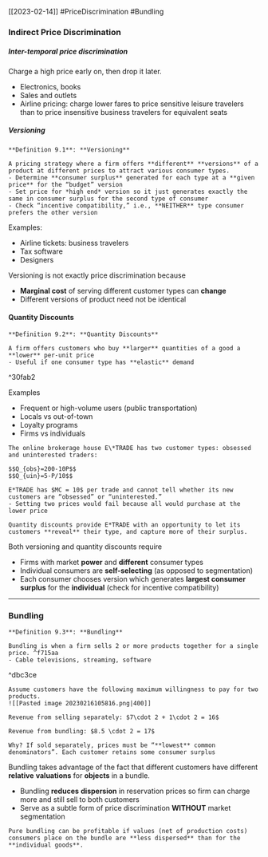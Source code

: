 [[2023-02-14]] #PriceDiscrimination #Bundling

### Indirect Price Discrimination
##### Inter-temporal price discrimination
Charge a high price early on, then drop it later.
- Electronics, books
- Sales and outlets
- Airline pricing: charge lower fares to price sensitive leisure travelers than to price insensitive business travelers for equivalent seats

##### Versioning

```ad-important
**Definition 9.1**: **Versioning**

A pricing strategy where a firm offers **different** **versions** of a product at different prices to attract various consumer types.
- Determine **consumer surplus** generated for each type at a **given price** for the “budget” version
- Set price for *high end* version so it just generates exactly the same in consumer surplus for the second type of consumer
- Check “incentive compatibility,” i.e., **NEITHER** type consumer prefers the other version
```

Examples:
- Airline tickets: business travelers
- Tax software
- Designers

Versioning is not exactly price discrimination because
- **Marginal cost** of serving different customer types can **change**
- Different versions of product need not be identical

#### Quantity Discounts

```ad-important
**Definition 9.2**: **Quantity Discounts**

A firm offers customers who buy **larger** quantities of a good a **lower** per-unit price
- Useful if one consumer type has **elastic** demand
```

^30fab2

Examples
- Frequent or high-volume users (public transportation)
- Locals vs out-of-town
- Loyalty programs
- Firms vs individuals

```ad-example
The online brokerage house E\*TRADE has two customer types: obsessed and uninterested traders:

$$Q_{obs}=200-10P$$
$$Q_{uin}=5-P/10$$

E*TRADE has $MC = 10$ per trade and cannot tell whether its new customers are “obsessed” or “uninterested.”
- Setting two prices would fail because all would purchase at the lower price

Quantity discounts provide E*TRADE with an opportunity to let its customers **reveal** their type, and capture more of their surplus.

```

Both versioning and quantity discounts require
- Firms with market **power** and **different** consumer types
- Individual consumers are **self-selecting** (as opposed to segmentation)
- Each consumer chooses version which generates **largest consumer surplus** for the **individual** (check for incentive compatibility)

---

### Bundling

```ad-important
**Definition 9.3**: **Bundling**

Bundling is when a firm sells 2 or more products together for a single price. ^f715aa
- Cable televisions, streaming, software
```

^dbc3ce

```ad-example
Assume customers have the following maximum willingness to pay for two products.
![[Pasted image 20230216105816.png|400]]

Revenue from selling separately: $7\cdot 2 + 1\cdot 2 = 16$

Revenue from bundling: $8.5 \cdot 2 = 17$

Why? If sold separately, prices must be “**lowest** common denominators”. Each customer retains some consumer surplus

```

Bundling takes advantage of the fact that different customers have different **relative** **valuations** for **objects** in a bundle.
- Bundling **reduces** **dispersion** in reservation prices so firm can charge more and still sell to both customers
- Serve as a subtle form of price discrimination **WITHOUT** market segmentation

```ad-important
Pure bundling can be profitable if values (net of production costs) consumers place on the bundle are **less dispersed** than for the **individual goods**.
```
